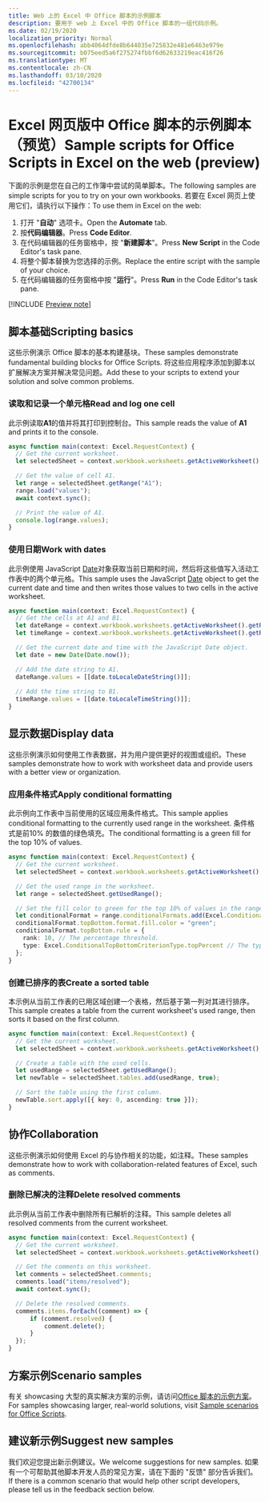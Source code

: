 ```yaml
---
title: Web 上的 Excel 中 Office 脚本的示例脚本
description: 要用于 web 上 Excel 中的 Office 脚本的一组代码示例。
ms.date: 02/19/2020
localization_priority: Normal
ms.openlocfilehash: abb4064dfde8b644035e725832e481e6463e979e
ms.sourcegitcommit: b075eed5a6f275274fbbf6d62633219eac416f26
ms.translationtype: MT
ms.contentlocale: zh-CN
ms.lasthandoff: 03/10/2020
ms.locfileid: "42700134"
---
```

# <a name="sample-scripts-for-office-scripts-in-excel-on-the-web-preview"></a><span data-ttu-id="ba0ca-103">Excel 网页版中 Office 脚本的示例脚本（预览）</span><span class="sxs-lookup"><span data-stu-id="ba0ca-103">Sample scripts for Office Scripts in Excel on the web (preview)</span></span>

<span data-ttu-id="ba0ca-104">下面的示例是您在自己的工作簿中尝试的简单脚本。</span><span class="sxs-lookup"><span data-stu-id="ba0ca-104">The following samples are simple scripts for you to try on your own workbooks.</span></span> <span data-ttu-id="ba0ca-105">若要在 Excel 网页上使用它们，请执行以下操作：</span><span class="sxs-lookup"><span data-stu-id="ba0ca-105">To use them in Excel on the web:</span></span>

1. <span data-ttu-id="ba0ca-106">打开 "**自动**" 选项卡。</span><span class="sxs-lookup"><span data-stu-id="ba0ca-106">Open the **Automate** tab.</span></span>
2. <span data-ttu-id="ba0ca-107">按**代码编辑器**。</span><span class="sxs-lookup"><span data-stu-id="ba0ca-107">Press **Code Editor**.</span></span>
3. <span data-ttu-id="ba0ca-108">在代码编辑器的任务窗格中，按 "**新建脚本**"。</span><span class="sxs-lookup"><span data-stu-id="ba0ca-108">Press **New Script** in the Code Editor's task pane.</span></span>
4. <span data-ttu-id="ba0ca-109">将整个脚本替换为您选择的示例。</span><span class="sxs-lookup"><span data-stu-id="ba0ca-109">Replace the entire script with the sample of your choice.</span></span>
5. <span data-ttu-id="ba0ca-110">在代码编辑器的任务窗格中按 "**运行**"。</span><span class="sxs-lookup"><span data-stu-id="ba0ca-110">Press **Run** in the Code Editor's task pane.</span></span>

[!INCLUDE [Preview note](../includes/preview-note.md)]

## <a name="scripting-basics"></a><span data-ttu-id="ba0ca-111">脚本基础</span><span class="sxs-lookup"><span data-stu-id="ba0ca-111">Scripting basics</span></span>

<span data-ttu-id="ba0ca-112">这些示例演示 Office 脚本的基本构建基块。</span><span class="sxs-lookup"><span data-stu-id="ba0ca-112">These samples demonstrate fundamental building blocks for Office Scripts.</span></span> <span data-ttu-id="ba0ca-113">将这些应用程序添加到脚本以扩展解决方案并解决常见问题。</span><span class="sxs-lookup"><span data-stu-id="ba0ca-113">Add these to your scripts to extend your solution and solve common problems.</span></span>

### <a name="read-and-log-one-cell"></a><span data-ttu-id="ba0ca-114">读取和记录一个单元格</span><span class="sxs-lookup"><span data-stu-id="ba0ca-114">Read and log one cell</span></span>

<span data-ttu-id="ba0ca-115">此示例读取**A1**的值并将其打印到控制台。</span><span class="sxs-lookup"><span data-stu-id="ba0ca-115">This sample reads the value of **A1** and prints it to the console.</span></span>

``` TypeScript
async function main(context: Excel.RequestContext) {
  // Get the current worksheet.
  let selectedSheet = context.workbook.worksheets.getActiveWorksheet();

  // Get the value of cell A1.
  let range = selectedSheet.getRange("A1");
  range.load("values");
  await context.sync();

  // Print the value of A1.
  console.log(range.values);
}
```

### <a name="work-with-dates"></a><span data-ttu-id="ba0ca-116">使用日期</span><span class="sxs-lookup"><span data-stu-id="ba0ca-116">Work with dates</span></span>

<span data-ttu-id="ba0ca-117">此示例使用 JavaScript [Date](https://developer.mozilla.org/docs/web/javascript/reference/global_objects/date)对象获取当前日期和时间，然后将这些值写入活动工作表中的两个单元格。</span><span class="sxs-lookup"><span data-stu-id="ba0ca-117">This sample uses the JavaScript [Date](https://developer.mozilla.org/docs/web/javascript/reference/global_objects/date) object to get the current date and time and then writes those values to two cells in the active worksheet.</span></span>

```TypeScript
async function main(context: Excel.RequestContext) {
  // Get the cells at A1 and B1.
  let dateRange = context.workbook.worksheets.getActiveWorksheet().getRange("A1");
  let timeRange = context.workbook.worksheets.getActiveWorksheet().getRange("B1");

  // Get the current date and time with the JavaScript Date object.
  let date = new Date(Date.now());

  // Add the date string to A1.
  dateRange.values = [[date.toLocaleDateString()]];
  
  // Add the time string to B1.
  timeRange.values = [[date.toLocaleTimeString()]];
}
```

## <a name="display-data"></a><span data-ttu-id="ba0ca-118">显示数据</span><span class="sxs-lookup"><span data-stu-id="ba0ca-118">Display data</span></span>

<span data-ttu-id="ba0ca-119">这些示例演示如何使用工作表数据，并为用户提供更好的视图或组织。</span><span class="sxs-lookup"><span data-stu-id="ba0ca-119">These samples demonstrate how to work with worksheet data and provide users with a better view or organization.</span></span>

### <a name="apply-conditional-formatting"></a><span data-ttu-id="ba0ca-120">应用条件格式</span><span class="sxs-lookup"><span data-stu-id="ba0ca-120">Apply conditional formatting</span></span>

<span data-ttu-id="ba0ca-121">此示例向工作表中当前使用的区域应用条件格式。</span><span class="sxs-lookup"><span data-stu-id="ba0ca-121">This sample applies conditional formatting to the currently used range in the worksheet.</span></span> <span data-ttu-id="ba0ca-122">条件格式是前10% 的数值的绿色填充。</span><span class="sxs-lookup"><span data-stu-id="ba0ca-122">The conditional formatting is a green fill for the top 10% of values.</span></span>

```TypeScript
async function main(context: Excel.RequestContext) {
  // Get the current worksheet.
  let selectedSheet = context.workbook.worksheets.getActiveWorksheet();

  // Get the used range in the worksheet.
  let range = selectedSheet.getUsedRange();

  // Set the fill color to green for the top 10% of values in the range.
  let conditionalFormat = range.conditionalFormats.add(Excel.ConditionalFormatType.topBottom);
  conditionalFormat.topBottom.format.fill.color = "green";
  conditionalFormat.topBottom.rule = {
    rank: 10, // The percentage threshold.
    type: Excel.ConditionalTopBottomCriterionType.topPercent // The type of the top/bottom condition.
  };
}
```

### <a name="create-a-sorted-table"></a><span data-ttu-id="ba0ca-123">创建已排序的表</span><span class="sxs-lookup"><span data-stu-id="ba0ca-123">Create a sorted table</span></span>

<span data-ttu-id="ba0ca-124">本示例从当前工作表的已用区域创建一个表格，然后基于第一列对其进行排序。</span><span class="sxs-lookup"><span data-stu-id="ba0ca-124">This sample creates a table from the current worksheet's used range, then sorts it based on the first column.</span></span>

```TypeScript
async function main(context: Excel.RequestContext) {
  // Get the current worksheet.
  let selectedSheet = context.workbook.worksheets.getActiveWorksheet();

  // Create a table with the used cells.
  let usedRange = selectedSheet.getUsedRange();
  let newTable = selectedSheet.tables.add(usedRange, true);

  // Sort the table using the first column.
  newTable.sort.apply([{ key: 0, ascending: true }]);
}
```

## <a name="collaboration"></a><span data-ttu-id="ba0ca-125">协作</span><span class="sxs-lookup"><span data-stu-id="ba0ca-125">Collaboration</span></span>

<span data-ttu-id="ba0ca-126">这些示例演示如何使用 Excel 的与协作相关的功能，如注释。</span><span class="sxs-lookup"><span data-stu-id="ba0ca-126">These samples demonstrate how to work with collaboration-related features of Excel, such as comments.</span></span>

### <a name="delete-resolved-comments"></a><span data-ttu-id="ba0ca-127">删除已解决的注释</span><span class="sxs-lookup"><span data-stu-id="ba0ca-127">Delete resolved comments</span></span>

<span data-ttu-id="ba0ca-128">此示例从当前工作表中删除所有已解析的注释。</span><span class="sxs-lookup"><span data-stu-id="ba0ca-128">This sample deletes all resolved comments from the current worksheet.</span></span>

```TypeScript
async function main(context: Excel.RequestContext) {
  // Get the current worksheet.
  let selectedSheet = context.workbook.worksheets.getActiveWorksheet();

  // Get the comments on this worksheet.
  let comments = selectedSheet.comments;
  comments.load("items/resolved");
  await context.sync();

  // Delete the resolved comments.
  comments.items.forEach((comment) => {
      if (comment.resolved) {
          comment.delete();
      }
  });
}
```

## <a name="scenario-samples"></a><span data-ttu-id="ba0ca-129">方案示例</span><span class="sxs-lookup"><span data-stu-id="ba0ca-129">Scenario samples</span></span>

<span data-ttu-id="ba0ca-130">有关 showcasing 大型的真实解决方案的示例，请访问[Office 脚本的示例方案](scenarios/sample-scenario-overview.md)。</span><span class="sxs-lookup"><span data-stu-id="ba0ca-130">For samples showcasing larger, real-world solutions, visit [Sample scenarios for Office Scripts](scenarios/sample-scenario-overview.md).</span></span>

## <a name="suggest-new-samples"></a><span data-ttu-id="ba0ca-131">建议新示例</span><span class="sxs-lookup"><span data-stu-id="ba0ca-131">Suggest new samples</span></span>

<span data-ttu-id="ba0ca-132">我们欢迎您提出新示例建议。</span><span class="sxs-lookup"><span data-stu-id="ba0ca-132">We welcome suggestions for new samples.</span></span> <span data-ttu-id="ba0ca-133">如果有一个可帮助其他脚本开发人员的常见方案，请在下面的 "反馈" 部分告诉我们。</span><span class="sxs-lookup"><span data-stu-id="ba0ca-133">If there is a common scenario that would help other script developers, please tell us in the feedback section below.</span></span>
